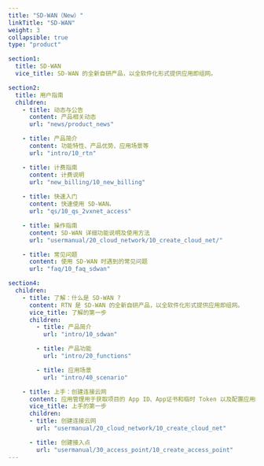 ```yaml
---
title: "SD-WAN（New）"
linkTitle: "SD-WAN"
weight: 3
collapsible: true
type: "product"

section1:
  title: SD-WAN
  vice_title: SD-WAN 的全新自研产品，以全软件化形式提供应用即组网。

section2:
  title: 用户指南
  children:
    - title: 动态与公告
      content: 产品相关动态
      url: "news/product_news" 

    - title: 产品简介
      content: 功能特性、产品优势、应用场景等
      url: "intro/10_rtn"

    - title: 计费指南
      content: 计费说明
      url: "new_billing/10_new_billing"  
  
    - title: 快速入门
      content: 快速使用 SD-WAN。
      url: "qs/10_qs_2vxnet_access"

    - title: 操作指南
      content: SD-WAN 详细功能说明及使用方法
      url: "usermanual/20_cloud_network/10_create_cloud_net/"

    - title: 常见问题
      content: 使用 SD-WAN 时遇到的常见问题
      url: "faq/10_faq_sdwan"

section4:
  children:
    - title: 了解：什么是 SD-WAN ?
      content: RTN 是 SD-WAN 的全新自研产品，以全软件化形式提供应用即组网。
      vice_title: 了解的第一步
      children:
        - title: 产品简介
          url: "intro/10_sdwan"

        - title: 产品功能
          url: "intro/20_functions"

        - title: 应用场景
          url: "intro/40_scenario"

    - title: 上手：创建连接云网
      content: 应用管理用于获取项目的 App ID、App证书和临时 Token 以及配置应用的其他参数，以便开启 RTC 服务。
      vice_title: 上手的第一步
      children:
      - title: 创建连接云网
        url: "usermanual/20_cloud_network/10_create_cloud_net"

      - title: 创建接入点
        url: "usermanual/30_access_point/10_create_access_point"
---
```


<!-- type: "product" 这个参数表明这是一个产品index页面 -->
<!-- section1 为产品index页面 主标题 副标题 video  video_img为视频图片  -->
<!-- section2 为产品index页面 第一个大块的用户文档配置  -->
<!-- section3 为产品index页面 第二个大块的开发者文档配置  -->
<!-- section4 为产品index页面 第三个大块的学习路径配置  -->